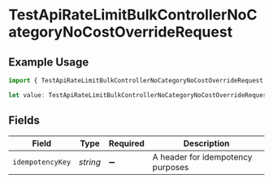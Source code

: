 # TestApiRateLimitBulkControllerNoCategoryNoCostOverrideRequest

## Example Usage

```typescript
import { TestApiRateLimitBulkControllerNoCategoryNoCostOverrideRequest } from "@novu/api/models/operations";

let value: TestApiRateLimitBulkControllerNoCategoryNoCostOverrideRequest = {};
```

## Fields

| Field                             | Type                              | Required                          | Description                       |
| --------------------------------- | --------------------------------- | --------------------------------- | --------------------------------- |
| `idempotencyKey`                  | *string*                          | :heavy_minus_sign:                | A header for idempotency purposes |